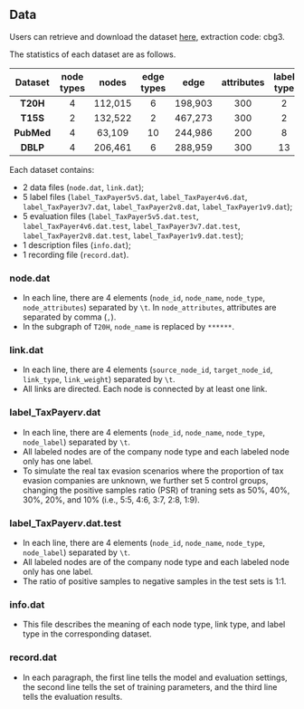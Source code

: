 ## Data

Users can retrieve and download the dataset <a href="https://pan.baidu.com/s/1dRLcV_wWEjlZJI4hiAbr7A">here</a>, extraction code: cbg3.

The statistics of each dataset are as follows.

| **Dataset** | node types |  nodes  | edge types |  edge   | attributes | label type |
| :---------: | :--------: | :-----: | :--------: | :-----: | :--------: | :--------: |
|  **T20H**   |     4      | 112,015 |     6      | 198,903 |    300     |     2      |
|  **T15S**   |     2      | 132,522 |     2      | 467,273 |    300     |     2      |
|  **PubMed**   |     4      | 63,109 |     10      | 244,986 |    200     |     8      |
|  **DBLP**   |     4      | 206,461 |     6      | 288,959 |    300     |     13      |

Each dataset contains:
- 2 data files (```node.dat```, ```link.dat```);
- 5 label files (```label_TaxPayer5v5.dat```, ```label_TaxPayer4v6.dat```, ```label_TaxPayer3v7.dat```, ```label_TaxPayer2v8.dat```, ```label_TaxPayer1v9.dat```);
- 5 evaluation files (```label_TaxPayer5v5.dat.test```, ```label_TaxPayer4v6.dat.test```, ```label_TaxPayer3v7.dat.test```, ```label_TaxPayer2v8.dat.test```, ```label_TaxPayer1v9.dat.test```);
- 1 description files (```info.dat```);
- 1 recording file (```record.dat```).

### node.dat

- In each line, there are 4 elements (```node_id```, ```node_name```, ```node_type```, ```node_attributes```) separated by ```\t```. In ```node_attributes```, attributes are separated by comma (```,```).
- In the subgraph of ```T20H```, ```node_name``` is replaced by ```******```.

### link.dat

- In each line, there are 4 elements (```source_node_id```, ```target_node_id```, ```link_type```, ```link_weight```) separated by ```\t```.
- All links are directed. Each node is connected by at least one link.

### label_TaxPayer*v*.dat

- In each line, there are 4 elements (```node_id```, ```node_name```, ```node_type```, ```node_label```) separated by ```\t```.
- All labeled nodes are of the company node type and each labeled node only has one label.
- To simulate the real tax evasion scenarios where the proportion of tax evasion companies are unknown, we further set 5 control groups, changing the positive samples ratio (PSR) of traning sets as 50\%, 40\%, 30\%, 20\%, and 10\% (i.e., 5:5, 4:6, 3:7, 2:8, 1:9).

### label_TaxPayer*v*.dat.test

- In each line, there are 4 elements (```node_id```, ```node_name```, ```node_type```, ```node_label```) separated by ```\t```.
- All labeled nodes are of the company node type and each labeled node only has one label.
- The ratio of positive samples to negative samples in the test sets is 1:1.

### info.dat

- This file describes the meaning of each node type, link type, and label type in the corresponding dataset.

### record.dat

- In each paragraph, the first line tells the model and evaluation settings, the second line tells the set of training parameters, and the third line tells the evaluation results.

